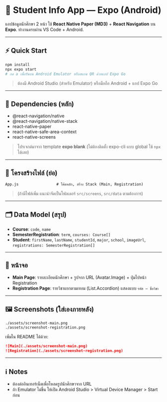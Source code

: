 # 📱 Student Info App — Expo (Android)

แอปข้อมูลนักศึกษา 2 หน้า ใช้ **React Native Paper (MD3)** + **React Navigation** บน **Expo**. ทำงานครบผ่าน VS Code + Android.

---

## ⚡️ Quick Start
```bash
npm install
npx expo start
# กด a เพื่อรันบน Android Emulator หรือสแกน QR ด้วยแอป Expo Go
```

> ต้องมี Android Studio (สำหรับ Emulator) หรือมือถือ Android + แอป Expo Go

---

## 🔧 Dependencies (หลัก)
- @react-navigation/native
- @react-navigation/native-stack
- react-native-paper
- react-native-safe-area-context
- react-native-screens

> โปรเจกต์มาจาก template **expo blank** (ไม่ต้องติดตั้ง expo-cli แบบ global ใช้ `npx` ได้เลย)

---

## 🧭 โครงสร้างไฟล์ (ย่อ)
```
App.js                 # โค้ดหลัก, สร้าง Stack (Main, Registration)
```
> (ถ้ามีไฟล์เพิ่ม แนะนำจัดเป็นโฟลเดอร์ `src/screens`, `src/data` ตามต้องการ)

---

## 🗂 Data Model (สรุป)
- **Course**: `code`, `name`
- **SemesterRegistration**: `term`, `courses: Course[]`
- **Student**: `firstName`, `lastName`, `studentId`, `major`, `school`, `imageUrl`, `registrations: SemesterRegistration[]`

---

## 📱 หน้าจอ
- **Main Page**: รายละเอียดนักศึกษา + รูปจาก URL (Avatar.Image) + ปุ่มไปหน้า Registration
- **Registration Page**: รายวิชาแยกตามเทอม (List.Accordion) แสดงแบบ `รหัส – ชื่อวิชา`

---

## 🖼 Screenshots (ใส่เองภายหลัง)
```
./assets/screenshot-main.png
./assets/screenshot-registration.png
```
เพิ่มใน README ได้ด้วย:
```md
![Main](./assets/screenshot-main.png)
![Registration](./assets/screenshot-registration.png)
```

---

## ℹ️ Notes
- ต้องต่ออินเทอร์เน็ตเพื่อโหลดรูปนักศึกษาจาก URL
- ถ้า Emulator ไม่ขึ้น ให้เปิด Android Studio > Virtual Device Manager > Start ก่อน

